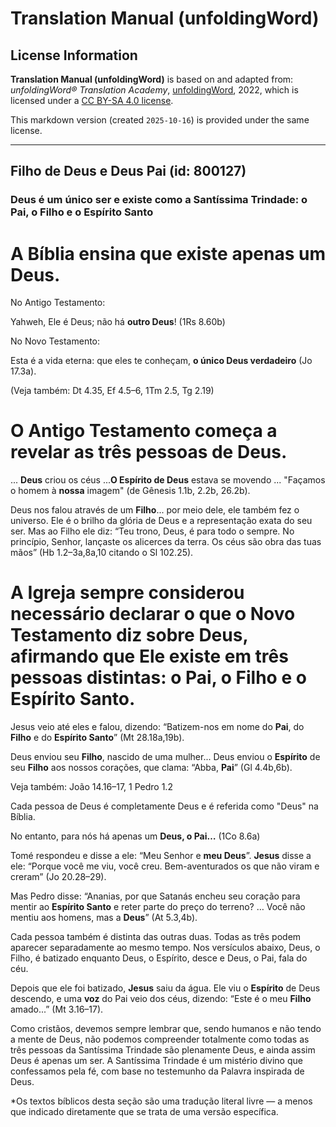 # Translation Manual (unfoldingWord)

## License Information

**Translation Manual (unfoldingWord)** is based on and adapted from: _unfoldingWord® Translation Academy_, [unfoldingWord](https://unfoldingword.org/utw), 2022, which is licensed under a [CC BY-SA 4.0 license](https://creativecommons.org/licenses/by-sa/4.0/legalcode.en).

This markdown version (created `2025-10-16`) is provided under the same license.



--------------------------------

## Filho de Deus e Deus Pai (id: 800127)

### Deus é um único ser e existe como a Santíssima Trindade: o Pai, o Filho e o Espírito Santo

A Bíblia ensina que existe apenas um Deus.
==========================================

No Antigo Testamento:

Yahweh, Ele é Deus; não há **outro Deus**! (1Rs 8\.60b)

No Novo Testamento:

Esta é a vida eterna: que eles te conheçam, **o único Deus verdadeiro** (Jo 17\.3a).

(Veja também: Dt 4\.35, Ef 4\.5–6, 1Tm 2\.5, Tg 2\.19\)

O Antigo Testamento começa a revelar as três pessoas de Deus.
=============================================================

... **Deus** criou os céus ...**O Espírito de Deus** estava se movendo ... "Façamos o homem à **nossa** imagem" (de Gênesis 1\.1b, 2\.2b, 26\.2b).

Deus nos falou através de um **Filho**... por meio dele, ele também fez o universo. Ele é o brilho da glória de Deus e a representação exata do seu ser. Mas ao Filho ele diz: “Teu trono, Deus, é para todo o sempre. No princípio, Senhor, lançaste os alicerces da terra. Os céus são obra das tuas mãos” (Hb 1\.2–3a,8a,10 citando o Sl 102\.25\).

A Igreja sempre considerou necessário declarar o que o Novo Testamento diz sobre Deus, afirmando que Ele existe em três pessoas distintas: o Pai, o Filho e o Espírito Santo.
=============================================================================================================================================================================

Jesus veio até eles e falou, dizendo: “Batizem\-nos em nome do **Pai**, do **Filho** e do **Espírito Santo**” (Mt 28\.18a,19b).

Deus enviou seu **Filho**, nascido de uma mulher... Deus enviou o **Espírito** de seu **Filho** aos nossos corações, que clama: “Abba, **Pai**” (Gl 4\.4b,6b).

Veja também: João 14\.16–17, 1 Pedro 1\.2

Cada pessoa de Deus é completamente Deus e é referida como "Deus" na Bíblia.

No entanto, para nós há apenas um **Deus, o Pai…** (1Co 8\.6a)

Tomé respondeu e disse a ele: “Meu Senhor e **meu Deus**”. **Jesus** disse a ele: “Porque você me viu, você creu. Bem\-aventurados os que não viram e creram” (Jo 20\.28–29\).

Mas Pedro disse: “Ananias, por que Satanás encheu seu coração para mentir ao **Espírito Santo** e reter parte do preço do terreno? … Você não mentiu aos homens, mas a **Deus**” (At 5\.3,4b).

Cada pessoa também é distinta das outras duas. Todas as três podem aparecer separadamente ao mesmo tempo. Nos versículos abaixo, Deus, o Filho, é batizado enquanto Deus, o Espírito, desce e Deus, o Pai, fala do céu.

Depois que ele foi batizado, **Jesus** saiu da água. Ele viu o **Espírito** de Deus descendo, e uma **voz** do Pai veio dos céus, dizendo: “Este é o meu **Filho** amado...” (Mt 3\.16–17\).

Como cristãos, devemos sempre lembrar que, sendo humanos e não tendo a mente de Deus, não podemos compreender totalmente como todas as três pessoas da Santíssima Trindade são plenamente Deus, e ainda assim Deus é apenas um ser. A Santíssima Trindade é um mistério divino que confessamos pela fé, com base no testemunho da Palavra inspirada de Deus.  
  
\*Os textos bíblicos desta seção são uma tradução literal livre — a menos que indicado diretamente que se trata de uma versão específica.


